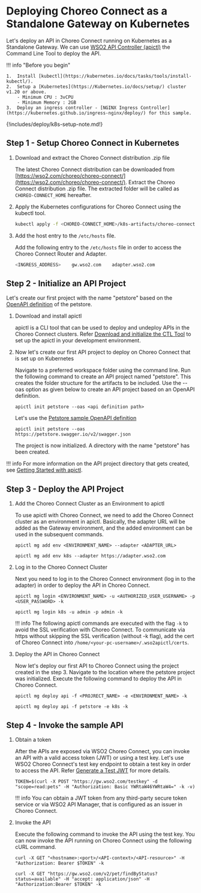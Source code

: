 # Deploying Choreo Connect as a Standalone Gateway on Kubernetes

Let's deploy an API in Choreo Connect running on Kubernetes as a Standalone Gateway. We can use [WSO2 API Controller (apictl)]({{base_path}}/reference/apictl/wso2-api-controller/) the Command Line Tool to deploy the API.

!!! info "Before you begin"

    1.  Install [kubectl](https://kubernetes.io/docs/tasks/tools/install-kubectl/).
    2.  Setup a [Kubernetes](https://Kubernetes.io/docs/setup/) cluster v1.20 or above.
        - Minimum CPU : 3vCPU
        - Minimum Memory : 2GB
    3.  Deploy an ingress controller - [NGINX Ingress Controller](https://kubernetes.github.io/ingress-nginx/deploy/) for this sample.

{!includes/deploy/k8s-setup-note.md!}

## Step 1 - Setup Choreo Connect in Kubernetes

1.  Download and extract the Choreo Connect distribution .zip file

    The latest Choreo Connect distribution can be downloaded from [https://wso2.com/choreo/choreo-connect/](https://wso2.com/choreo/choreo-connect/). Extract the Choreo Connect distribution .zip file. The extracted folder will be called as `CHOREO-CONNECT_HOME` hereafter.

2.  Apply the Kubernetes configurations for Choreo Connect using the kubectl tool.

     ```bash
     kubectl apply -f <CHOREO-CONNECT_HOME>/k8s-artifacts/choreo-connect
     ```

3.  Add the host entry to the `/etc/hosts` file.

    Add the following entry to the `/etc/hosts` file in order to access the Choreo Connect Router and Adapter.

    ```sh
    <INGRESS_ADDRESS>    gw.wso2.com    adapter.wso2.com
    ```

## Step 2 - Initialize an API Project

Let's create our first project with the name "petstore" based on the [OpenAPI definition](https://petstore.swagger.io/v2/swagger.json) of the petstore.

1. Download and install apictl

    apictl is a CLI tool that can be used to deploy and undeploy APIs in the Choreo Connect clusters.
    Refer [Download and initialize the CTL Tool]({{base_path}}/install-and-setup/setup/api-controller/getting-started-with-wso2-api-controller/#download-and-initialize-the-ctl-tool)
    to set up the apictl in your development environment.
    
2. Now let's create our first API project to deploy on Choreo Connect that is set up on Kubernetes

    Navigate to a preferred workspace folder using the command line. Run the following command to create an API project named "petstore". This creates the folder structure for the artifacts to be included. Use the --oas option as given below to create an API project based on an OpenAPI definition.

    ```shell
    apictl init petstore --oas <api definition path>
    ```
    
    Let's use the [Petstore sample OpenAPI definition](https://petstore.swagger.io/)
    
    ```shell
    apictl init petstore --oas https://petstore.swagger.io/v2/swagger.json
    ```
    
    The project is now initialized. A directory with the name "petstore" has been created.

!!! info
    For more information on the API project directory that gets created, see [Getting Started with apictl]({{base_path}}/install-and-setup/setup/api-controller/getting-started-with-wso2-api-controller).

## Step 3 - Deploy the API Project

1. Add the Choreo Connect Cluster as an Environment to apictl

    To use apictl with Choreo Connect, we need to add the Choreo Connect cluster as an environment in apictl.
    Basically, the adapter URL will be added as the Gateway environment, and the added environment can be used in the subsequent commands.

    ``` shell tab="Format"
    apictl mg add env <ENVIRONMENT_NAME> --adapter <ADAPTER_URL>
    ```

    ``` shell tab="Example"
    apictl mg add env k8s --adapter https://adapter.wso2.com
    ```

2. Log in to the Choreo Connect Cluster

    Next you need to log in to the Choreo Connect environment (log in to the adapter) in order to deploy the API in Choreo Connect.

    ``` shell tab="Format"
    apictl mg login <ENVIRONMENT_NAME> -u <AUTHORIZED_USER_USERNAME> -p <USER_PASSWORD> -k
    ```

    ``` shell tab="Example"
    apictl mg login k8s -u admin -p admin -k
    ```

    !!! info
        The following apictl commands are executed with the flag `-k` to avoid the SSL verification with Choreo Connect. To communicate via https without skipping the SSL verification (without -k flag), add the cert of Choreo Connect into `/home/<your-pc-username>/.wso2apictl/certs`.

3. Deploy the API in Choreo Connect

    Now let's deploy our first API to Choreo Connect using the project created in the step 3.
    Navigate to the location where the petstore project was initialized. Execute the following command to deploy the API in Choreo Connect.

    ``` shell tab="Format"
    apictl mg deploy api -f <PROJRECT_NAME> -e <ENVIRONMENT_NAME> -k
    ```

    ``` shell tab="Example"
    apictl mg deploy api -f petstore -e k8s -k
    ```

## Step 4 - Invoke the sample API

1. Obtain a token

    After the APIs are exposed via WSO2 Choreo Connect, you can invoke an API with a valid access token (JWT) or using a test key. Let's use WSO2 Choreo Connect's test key endpoint to obtain a test key in order to access the API. Refer [Generate a Test JWT]({{base_path}}/deploy-and-publish/deploy-on-gateway/choreo-connect/security/generate-a-test-jwt) for more details.

    ``` shell tab="Sample Token"
    TOKEN=$(curl -X POST "https://gw.wso2.com/testkey" -d "scope=read:pets" -H "Authorization: Basic YWRtaW46YWRtaW4=" -k -v)
    ```

    !!! info
        You can obtain a JWT token from any third-party secure token service or via WSO2 API Manager, that is configured as an issuer in Choreo Connect.

2. Invoke the API

    Execute the following command to invoke the API using the test key. You can now invoke the API running on Choreo Connect using the following cURL command.

    ``` shell tab="Format"
    curl -X GET "<hostname>:<port>/<API-context>/<API-resource>" -H "Authorization: Bearer $TOKEN" -k
    ```

    ``` shell tab="Example"
    curl -X GET "https://gw.wso2.com/v2/pet/findByStatus?status=available" -H "accept: application/json" -H "Authorization:Bearer $TOKEN" -k
    ```
